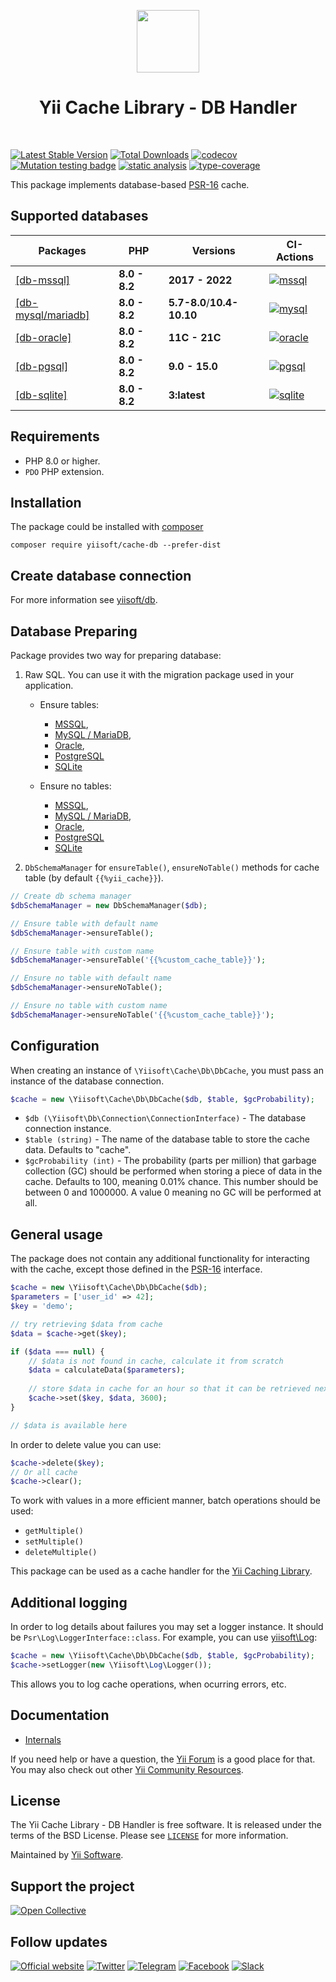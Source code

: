 <p align="center">
    <a href="https://github.com/yiisoft" target="_blank">
        <img src="https://yiisoft.github.io/docs/images/yii_logo.svg" height="100px">
    </a>
    <h1 align="center">Yii Cache Library - DB Handler</h1>
    <br>
</p>

[![Latest Stable Version](https://poser.pugx.org/yiisoft/cache-db/v/stable.png)](https://packagist.org/packages/yiisoft/cache-db)
[![Total Downloads](https://poser.pugx.org/yiisoft/cache-db/downloads.png)](https://packagist.org/packages/yiisoft/cache-db)
[![codecov](https://codecov.io/gh/yiisoft/cache-db/branch/master/graph/badge.svg?token=H7YALMK1YN)](https://codecov.io/gh/yiisoft/cache-db)
[![Mutation testing badge](https://img.shields.io/endpoint?style=flat&url=https%3A%2F%2Fbadge-api.stryker-mutator.io%2Fgithub.com%2Fyiisoft%2Fcache-db%2Fmaster)](https://dashboard.stryker-mutator.io/reports/github.com/yiisoft/cache-db/master)
[![static analysis](https://github.com/yiisoft/cache-db/workflows/static%20analysis/badge.svg)](https://github.com/yiisoft/cache-db/actions?query=workflow%3A%22static+analysis%22)
[![type-coverage](https://shepherd.dev/github/yiisoft/cache-db/coverage.svg)](https://shepherd.dev/github/yiisoft/cache-db)

This package implements database-based [PSR-16](https://www.php-fig.org/psr/psr-16/) cache.

## Supported databases

| Packages | PHP | Versions | CI-Actions |
|----------|-----|----------|------------|
| [[db-mssql]](https://github.com/yiisoft/db-mssql) | **8.0 - 8.2** | **2017 - 2022** | [![mssql](https://github.com/yiisoft/cache-db/actions/workflows/mssql.yml/badge.svg)](https://github.com/yiisoft/cache-db/actions/workflows/mssql.yml) | |
| [[db-mysql/mariadb]](https://github.com/yiisoft/db-mysql)  | **8.0 - 8.2** |  **5.7-8.0**/**10.4-10.10** | [![mysql](https://github.com/yiisoft/cache-db/actions/workflows/mysql.yml/badge.svg)](https://github.com/yiisoft/cache-db/actions/workflows/mysql.yml)   |
| [[db-oracle]](https://github.com/yiisoft/db-oracle) | **8.0 - 8.2** |  **11C - 21C** | [![oracle](https://github.com/yiisoft/cache-db/actions/workflows/oracle.yml/badge.svg)](https://github.com/yiisoft/cache-db/actions/workflows/oracle.yml) |
| [[db-pgsql]](https://github.com/yiisoft/db-pgsql)  | **8.0 - 8.2** | **9.0 - 15.0** | [![pgsql](https://github.com/yiisoft/cache-db/actions/workflows/pgsql.yml/badge.svg)](https://github.com/yiisoft/cache-db/actions/workflows/pgsql.yml) |
| [[db-sqlite]](https://github.com/yiisoft/db-sqlite) | **8.0 - 8.2** |  **3:latest** | [![sqlite](https://github.com/yiisoft/cache-db/actions/workflows/sqlite.yml/badge.svg)](https://github.com/yiisoft/cache-db/actions/workflows/sqlite.yml) |

## Requirements

- PHP 8.0 or higher.
- `PDO` PHP extension.

## Installation

The package could be installed with [composer](https://getcomposer.org/download/)

```shell
composer require yiisoft/cache-db --prefer-dist
```

## Create database connection

For more information see [yiisoft/db](https://github.com/yiisoft/db/tree/master/docs/en#create-connection).

## Database Preparing

Package provides two way for preparing database:

1. Raw SQL. You can use it with the migration package used in your application.

    - Ensure tables:
        - [MSSQL](/sql/sqlsrv-up.sql),
        - [MySQL / MariaDB](/sql/mysql-up.sql),
        - [Oracle](/sql/oci-up.sql),
        - [PostgreSQL](/sql/pgsql-up.sql)
        - [SQLite](/sql/sqlite-up.sql)

    - Ensure no tables:
        - [MSSQL](/sql/sqlsrv-down.sql),
        - [MySQL / MariaDB](/sql/mysql-down.sql),
        - [Oracle](/sql/oci-down.sql),
        - [PostgreSQL](/sql/pgsql-down.sql)
        - [SQLite](/sql/sqlite-down.sql)

2. `DbSchemaManager` for `ensureTable()`, `ensureNoTable()` methods for cache table (by default `{{%yii_cache}}`).

```php
// Create db schema manager
$dbSchemaManager = new DbSchemaManager($db);

// Ensure table with default name
$dbSchemaManager->ensureTable();

// Ensure table with custom name
$dbSchemaManager->ensureTable('{{%custom_cache_table}}');

// Ensure no table with default name
$dbSchemaManager->ensureNoTable();

// Ensure no table with custom name
$dbSchemaManager->ensureNoTable('{{%custom_cache_table}}');
```

## Configuration

When creating an instance of `\Yiisoft\Cache\Db\DbCache`, you must pass an instance of the database connection.

```php
$cache = new \Yiisoft\Cache\Db\DbCache($db, $table, $gcProbability);
```

- `$db (\Yiisoft\Db\Connection\ConnectionInterface)` - The database connection instance.
- `$table (string)` - The name of the database table to store the cache data. Defaults to "cache".
- `$gcProbability (int)` - The probability (parts per million) that garbage collection (GC) should
  be performed when storing a piece of data in the cache. Defaults to 100, meaning 0.01% chance.
  This number should be between 0 and 1000000. A value 0 meaning no GC will be performed at all.

## General usage

The package does not contain any additional functionality for interacting with the cache,
except those defined in the [PSR-16](https://www.php-fig.org/psr/psr-16/) interface.

```php
$cache = new \Yiisoft\Cache\Db\DbCache($db);
$parameters = ['user_id' => 42];
$key = 'demo';

// try retrieving $data from cache
$data = $cache->get($key);

if ($data === null) {
    // $data is not found in cache, calculate it from scratch
    $data = calculateData($parameters);
    
    // store $data in cache for an hour so that it can be retrieved next time
    $cache->set($key, $data, 3600);
}

// $data is available here
```

In order to delete value you can use:

```php
$cache->delete($key);
// Or all cache
$cache->clear();
```

To work with values in a more efficient manner, batch operations should be used:

- `getMultiple()`
- `setMultiple()`
- `deleteMultiple()`

This package can be used as a cache handler for the [Yii Caching Library](https://github.com/yiisoft/cache).

## Additional logging

In order to log details about failures you may set a logger instance. It should be `Psr\Log\LoggerInterface::class`. For example, you can use [yiisoft\Log](https://github.com/yiisoft/log):

```php
$cache = new \Yiisoft\Cache\Db\DbCache($db, $table, $gcProbability);
$cache->setLogger(new \Yiisoft\Log\Logger());
```

This allows you to log cache operations, when ocurring errors, etc.

## Documentation

- [Internals](docs/internals.md)

If you need help or have a question, the [Yii Forum](https://forum.yiiframework.com/c/yii-3-0/63) is a good place for that.
You may also check out other [Yii Community Resources](https://www.yiiframework.com/community).

## License

The Yii Cache Library - DB Handler is free software. It is released under the terms of the BSD License.
Please see [`LICENSE`](./LICENSE.md) for more information.

Maintained by [Yii Software](https://www.yiiframework.com/).

## Support the project

[![Open Collective](https://img.shields.io/badge/Open%20Collective-sponsor-7eadf1?logo=open%20collective&logoColor=7eadf1&labelColor=555555)](https://opencollective.com/yiisoft)

## Follow updates

[![Official website](https://img.shields.io/badge/Powered_by-Yii_Framework-green.svg?style=flat)](https://www.yiiframework.com/)
[![Twitter](https://img.shields.io/badge/twitter-follow-1DA1F2?logo=twitter&logoColor=1DA1F2&labelColor=555555?style=flat)](https://twitter.com/yiiframework)
[![Telegram](https://img.shields.io/badge/telegram-join-1DA1F2?style=flat&logo=telegram)](https://t.me/yii3en)
[![Facebook](https://img.shields.io/badge/facebook-join-1DA1F2?style=flat&logo=facebook&logoColor=ffffff)](https://www.facebook.com/groups/yiitalk)
[![Slack](https://img.shields.io/badge/slack-join-1DA1F2?style=flat&logo=slack)](https://yiiframework.com/go/slack)
